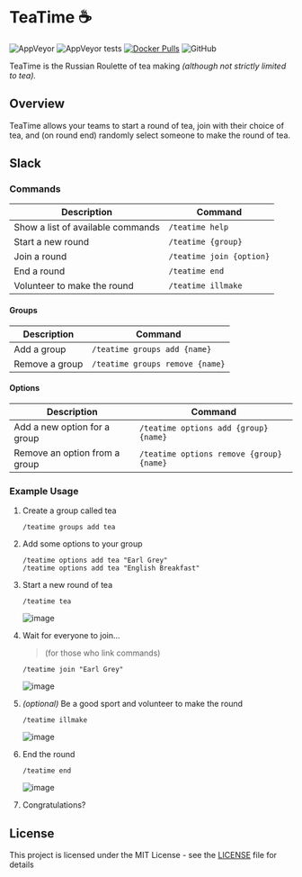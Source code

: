 # TeaTime ☕

![AppVeyor](https://img.shields.io/appveyor/ci/mrsmoke/teatime.svg)
![AppVeyor tests](https://img.shields.io/appveyor/tests/mrsmoke/teatime.svg)
[![Docker Pulls](https://img.shields.io/docker/pulls/dockdockcontainer/teatime.svg)](https://hub.docker.com/r/dockdockcontainer/teatime)
![GitHub](https://img.shields.io/github/license/mrsmoke/teatime.svg)

TeaTime is the Russian Roulette of tea making *(although not strictly limited to tea).*

## Overview

TeaTime allows your teams to start a round of tea, join with their choice of tea, and (on round end) randomly select someone to make the round of tea.

## Slack

### Commands

| Description | Command |
| ---- | ------- |
| Show a list of available commands | `/teatime help` |
| Start a new round | `/teatime {group}` |
| Join a round | `/teatime join {option}` |
| End a round | `/teatime end` |
| Volunteer to make the round | `/teatime illmake` |

#### Groups

| Description | Command |
| ---- | ------- |
| Add a group | `/teatime groups add {name}` |
| Remove a group | `/teatime groups remove {name}` |

#### Options

| Description | Command |
| ---- | ------- |
| Add a new option for a group | `/teatime options add {group} {name}` |
| Remove an option from a group | `/teatime options remove {group} {name}` |

### Example Usage

1. Create a group called tea

    ```
    /teatime groups add tea
    ```

2. Add some options to your group

    ```
    /teatime options add tea "Earl Grey"
    /teatime options add tea "English Breakfast"
    ```

3. Start a new round of tea

    ```
    /teatime tea
    ```

    ![image](https://user-images.githubusercontent.com/709976/56972165-d810ba80-6bad-11e9-9b63-fdc50abeb068.png)

4. Wait for everyone to join...

    > (for those who link commands)
    ```
    /teatime join "Earl Grey"
    ```

    ![image](https://user-images.githubusercontent.com/709976/56972122-c4655400-6bad-11e9-8478-e1f15d4e9403.png)

5. _(optional)_ Be a good sport and volunteer to make the round

    ```
    /teatime illmake
    ```

    ![image](https://user-images.githubusercontent.com/709976/56972594-9cc2bb80-6bae-11e9-916b-2c6c6e40bae4.png)

6. End the round
    ```
    /teatime end
    ```

    ![image](https://user-images.githubusercontent.com/709976/56973263-d9db7d80-6baf-11e9-8b3c-e0ff1fe3c2f3.png)

7. Congratulations?

## License

This project is licensed under the MIT License - see the [LICENSE](LICENSE) file for details
